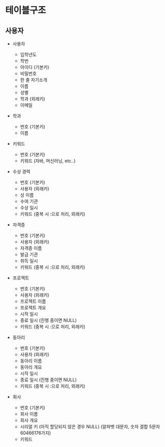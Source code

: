 # 테이블구조   

## 사용자

* 사용자
    * 입학년도
    * 학번
    * 아이디 (기본키)
    * 비밀번호
    * 한 줄 자기소개
    * 이름
    * 성별
    * 학과 (외래키)
    * 이메일

* 학과
    * 번호 (기본키)
    * 이름

* 키워드
    * 번호 (기본키)
    * 키워드 (자바, 머신러닝, etc..)

* 수상 경력
    * 번호 (기본키)
    * 사용자 (외래키)
    * 상 이름
    * 수여 기관
    * 수상 일시
    * 키워드 (중복 시 :으로 처리, 외래키)

* 자격증
    * 번호 (기본키)
    * 사용자 (외래키)
    * 자격증 이름
    * 발급 기관
    * 취득 일시
    * 키워드 (중복 시 :으로 처리, 외래키)

* 프로젝트
    * 번호 (기본키)
    * 사용자 (외래키)
    * 프로젝트 이름
    * 프로젝트 개요
    * 시작 일시
    * 종료 일시 (진행 중이면 NULL)
    * 키워드 (중복 시 :으로 처리, 외래키)

* 동아리
    * 번호 (기본키)
    * 사용자 (외래키)
    * 동아리 이름
    * 동아리 개요
    * 시작 일시
    * 종료 일시 (진행 중이면 NULL)
    * 키워드 (중복 시 :으로 처리, 외래키)

* 회사
    * 번호 (기본키)
    * 회사 이름
    * 회사 개요
    * 시리얼 키 (아직 할당되지 않은 경우 NULL) (알파벳 대문자, 숫자 결합 5문자 60466176가지)
    * 키워드
